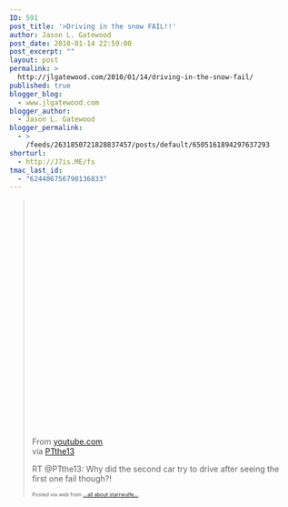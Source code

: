 ```yaml
---
ID: 591
post_title: '>Driving in the snow FAIL!!'
author: Jason L. Gatewood
post_date: 2010-01-14 22:59:00
post_excerpt: ""
layout: post
permalink: >
  http://jlgatewood.com/2010/01/14/driving-in-the-snow-fail/
published: true
blogger_blog:
  - www.jlgatewood.com
blogger_author:
  - Jason L. Gatewood
blogger_permalink:
  - >
    /feeds/2631850721828837457/posts/default/6505161894297637293
shorturl:
  - http://J7is.ME/fs
tmac_last_id:
  - "624406756790136833"
---
```

><div><div> <object height="417" width="500" style=""><embed type="application/x-shockwave-flash" allowfullscreen="true" src="http://www.youtube.com/v/dooKpdIwwR4&hl=en&fs=1" allowscriptaccess="always" height="417" wmode="window" width="500" style="" /></object>    <div>From <a href="http://www.youtube.com/watch?v=dooKpdIwwR4">youtube.com</a></div><div>via <a href="http://pt.posterous.com">PTthe13</a></div> <p>RT @PTthe13: Why did the second car try to drive after seeing the first one fail though?!</p></div><p style="font-size: 9px;">  Posted via web from <a href="http://starrwulfe.info/driving-in-the-snow-fail">...all about starrwulfe...</a>  </p></div>